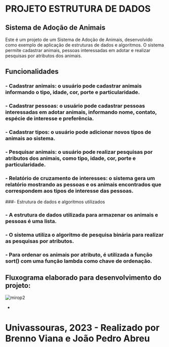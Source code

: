 # PROJETO ESTRUTURA DE DADOS

## Sistema de Adoção de Animais
Este é um projeto de um Sistema de Adoção de Animais, desenvolvido como exemplo de aplicação de estruturas de dados e algoritmos. O sistema permite cadastrar animais, pessoas interessadas em adotar e realizar pesquisas por atributos dos animais.

## Funcionalidades

### - Cadastrar animais: o usuário pode cadastrar animais informando o tipo, idade, cor, porte e particularidade.

### - Cadastrar pessoas: o usuário pode cadastrar pessoas interessadas em adotar animais, informando nome, contato, espécie de interesse e preferência.

### - Cadastrar tipos: o usuário pode adicionar novos tipos de animais ao sistema.

### - Pesquisar animais: o usuário pode realizar pesquisas por atributos dos animais, como tipo, idade, cor, porte e particularidade.

### - Relatório de cruzamento de interesses: o sistema gera um relatório mostrando as pessoas e os animais encontrados que correspondem aos tipos de interesse das pessoas.

###- Estrutura de dados e algoritmos utilizados

### - A estrutura de dados utilizada para armazenar os animais e pessoas é uma lista.

### - O sistema utiliza o algoritmo de pesquisa binária para realizar as pesquisas por atributos.

### - Para ordenar os animais por atributo, é utilizada a função sort() com uma função lambda como chave de ordenação.








## Fluxograma elaborado para desenvolvimento do projeto:
![mirop2](https://github.com/misery29/projeto_estrutura_de_dados/assets/117862733/03dd160f-d79d-4c0c-8ccf-7fc2e7fab879)









-
# Univassouras, 2023 - Realizado por Brenno Viana e João Pedro Abreu
